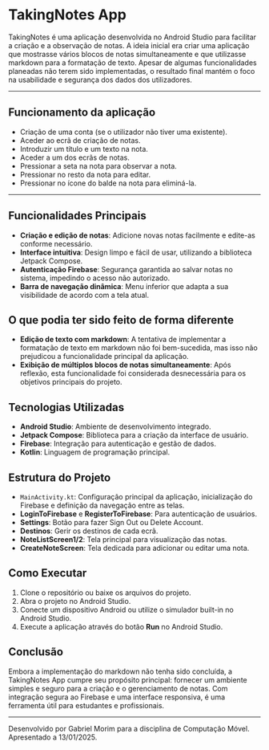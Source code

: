 # TakingNotes App 

TakingNotes é uma aplicação desenvolvida no Android Studio para facilitar a criação e a observação de notas. A ideia inicial era criar uma aplicação que mostrasse vários blocos de notas simultaneamente e que utilizasse markdown para a formatação de texto. Apesar de algumas funcionalidades planeadas não terem sido implementadas, o resultado final mantém o foco na usabilidade e segurança dos dados dos utilizadores.
  
---
## Funcionamento da aplicação
- Criação de uma conta (se o utilizador não tiver uma existente).
- Aceder ao ecrã de criação de notas.
- Introduzir um título e um texto na nota.
- Aceder a um dos ecrãs de notas.
- Pressionar a seta na nota para observar a nota.
- Pressionar no resto da nota para editar.
- Pressionar no ícone do balde na nota para eliminá-la.
---
## Funcionalidades Principais

- **Criação e edição de notas**: Adicione novas notas facilmente e edite-as conforme necessário.
- **Interface intuitiva**: Design limpo e fácil de usar, utilizando a biblioteca Jetpack Compose.
- **Autenticação Firebase**: Segurança garantida ao salvar notas no sistema, impedindo o acesso não autorizado.
- **Barra de navegação dinâmica**: Menu inferior que adapta a sua visibilidade de acordo com a tela atual.

## O que podia ter sido feito de forma diferente

- **Edição de texto com markdown**: A tentativa de implementar a formatação de texto em markdown não foi bem-sucedida, mas isso não prejudicou a funcionalidade principal da aplicação.
- **Exibição de múltiplos blocos de notas simultaneamente**: Após reflexão, esta funcionalidade foi considerada desnecessária para os objetivos principais do projeto.

## Tecnologias Utilizadas

- **Android Studio**: Ambiente de desenvolvimento integrado.
- **Jetpack Compose**: Biblioteca para a criação da interface de usuário.
- **Firebase**: Integração para autenticação e gestão de dados.
- **Kotlin**: Linguagem de programação principal.

## Estrutura do Projeto

- `MainActivity.kt`: Configuração principal da aplicação, inicialização do Firebase e definição da navegação entre as telas.
- **LoginToFirebase** e **RegisterToFirebase**: Para autenticação de usuários.
- **Settings**: Botão para fazer Sign Out ou Delete Account.
- **Destinos**: Gerir os destinos de cada ecrã.
- **NoteListScreen1/2**: Tela principal para visualização das notas.
- **CreateNoteScreen**: Tela dedicada para adicionar ou editar uma nota.

## Como Executar

1. Clone o repositório ou baixe os arquivos do projeto.
2. Abra o projeto no Android Studio.
4. Conecte um dispositivo Android ou utilize o simulador built-in no Android Studio.
5. Execute a aplicação através do botão **Run** no Android Studio.

## Conclusão

Embora a implementação do markdown não tenha sido concluída, a TakingNotes App cumpre seu propósito principal: fornecer um ambiente simples e seguro para a criação e o gerenciamento de notas. Com integração segura ao Firebase e uma interface responsiva, é uma ferramenta útil para estudantes e profissionais.

---

Desenvolvido por Gabriel Morim para a disciplina de Computação Móvel. 
Apresentado a 13/01/2025.
